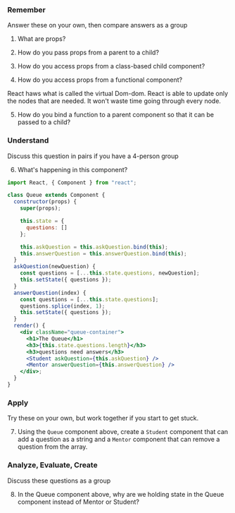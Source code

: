 ### Remember

Answer these on your own, then compare answers as a group

1.  What are props?

2.  How do you pass props from a parent to a child?

3.  How do you access props from a class-based child component?

4.  How do you access props from a functional component?

React haws what is called the virtual Dom-dom. React is able to update only the nodes that are needed. It won't waste time going through every node. 

5.  How do you bind a function to a parent component so that it can be passed to a child?

### Understand

Discuss this question in pairs if you have a 4-person group

6.  What's happening in this component?

```jsx
import React, { Component } from "react";

class Queue extends Component {
  constructor(props) {
    super(props);

    this.state = {
      questions: []
    };

    this.askQuestion = this.askQuestion.bind(this);
    this.answerQuestion = this.answerQuestion.bind(this);
  }
  askQuestion(newQuestion) {
    const questions = [...this.state.questions, newQuestion];
    this.setState({ questions });
  }
  answerQuestion(index) {
    const questions = [...this.state.questions];
    questions.splice(index, 1);
    this.setState({ questions });
  }
  render() {
    <div className="queue-container">
      <h1>The Queue</h1>
      <h3>{this.state.questions.length}</h3>
      <h3>questions need answers</h3>
      <Student askQuestion={this.askQuestion} />
      <Mentor answerQuestion={this.answerQuestion} />
    </div>;
  }
}
```

### Apply

Try these on your own, but work together if you start to get stuck.

7.  Using the `Queue` component above, create a `Student` component that can add a question as a string and a `Mentor` component that can remove a question from the array.

### Analyze, Evaluate, Create

Discuss these questions as a group

8.  In the Queue component above, why are we holding state in the Queue component instead of Mentor or Student?
